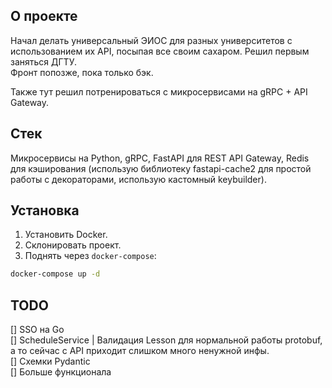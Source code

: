 ## О проекте
Начал делать универсальный ЭИОС для разных университетов с использованием их API, посыпая все своим сахаром. Решил первым заняться ДГТУ.  
Фронт попозже, пока только бэк.  

Также тут решил потренироваться с микросервисами на gRPC + API Gateway.  

## Стек  
Микросервисы на Python, gRPC, FastAPI для REST API Gateway, Redis для кэширования (использую библиотеку fastapi-cache2 для простой работы с декораторами, использую кастомный keybuilder).  

## Установка  
1. Установить Docker.
2. Склонировать проект.
3. Поднять через `docker-compose`:
```bash
docker-compose up -d
```  

## TODO
[] SSO на Go  
[] ScheduleService | Валидация Lesson для нормальной работы protobuf, а то сейчас с API приходит слишком много ненужной инфы.    
[] Схемки Pydantic  
[] Больше функционала

